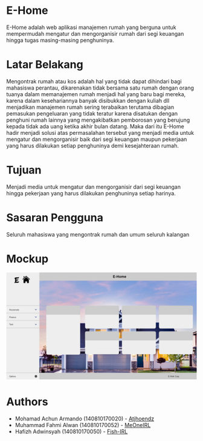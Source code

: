 # E-Home

E-Home adalah web aplikasi manajemen rumah yang berguna untuk mempermudah mengatur dan mengorganisir rumah dari segi keuangan hingga tugas masing-masing penghuninya.

# Latar Belakang

Mengontrak rumah atau kos adalah hal yang tidak dapat dihindari bagi mahasiswa perantau, dikarenakan tidak bersama satu rumah dengan orang tuanya dalam memanajemen rumah menjadi hal yang baru bagi mereka, karena dalam kesehariannya banyak disibukkan dengan kuliah dll menjadikan manajemen rumah sering terabaikan terutama dibagian pemasukan pengeluaran yang tidak teratur karena disatukan dengan penghuni rumah lainnya yang mengakibatkan pemborosan yang berujung kepada tidak ada uang ketika akhir bulan datang. Maka dari itu E-Home hadir menjadi solusi atas permasalahan tersebut yang menjadi media untuk mengatur dan mengorganisir baik dari segi keuangan maupun pekerjaan yang harus dilakukan setiap penghuninya demi kesejahteraan rumah.

# Tujuan

Menjadi media untuk mengatur dan mengorganisir dari segi keuangan hingga pekerjaan yang harus dilakukan penghuninya setiap harinya.

# Sasaran Pengguna

Seluruh mahasiswa yang mengontrak rumah dan umum seluruh kalangan

# Mockup
![MockUP_Sementara](https://github.com/atjhoendz/Project_PemWEB/blob/master/resources/mockup/mockup.png?raw=true)

# Authors

- Mohamad Achun Armando (140810170020) - [Atjhoendz](https://github.com/atjhoendz)
- Muhammad Fahmi Alwan (140810170052) - [MeOneIRL](https://github.com/meoneirl)
- Hafizh Adwinsyah (140810170050) - [Fish-IRL](https://github.com/fish-irl)
